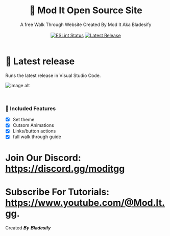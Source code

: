 <h1 align="center">📖 Mod It Open Source Site</h1>
<div align="center">A free Walk Through Website Created By Mod It Aka Bladesify</div>
<br>
<div align="center">
	<a href="https://github.com/Bladesifyyy"><img src="https://github.com/richie0866/orca/actions/workflows/eslint.yaml/badge.svg" alt="ESLint Status" /></a>
	<a href="https://github.com/Bladesifyyy/Mod-It-Website-Walk-Through"><img src="https://img.shields.io/github/v/release/richie0866/orca?include_prereleases" alt="Latest Release" /></a>
</div>
<div>&nbsp;</div>

# 📌 Latest release
Runs the latest release in Visual Studio Code.

![image alt](https://cdn.discordapp.com/attachments/1163899444606009345/1266041500513341541/Screenshot_158.png?ex=66a3b487&is=66a26307&hm=042bed03f11af230744899ed3f2056cff688210f879c6d3b10d70326bf1e3358&)

&nbsp;

### :newspaper: Included Features

 - [x] Set theme
 - [x] Cutsom Animations
 - [x] Links/button actions
 - [x] full walk through guide

# Join Our Discord: https://discord.gg/moditgg
# Subscribe For Tutorials: https://www.youtube.com/@Mod.It.gg.

Created 𝑩𝒚 𝑩𝒍𝒂𝒅𝒆𝒔𝒊𝒇𝒚
